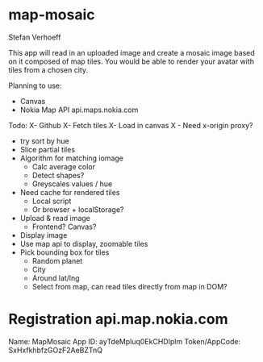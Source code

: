 map-mosaic
==========

Stefan Verhoeff

This app will read in an uploaded image and create a mosaic image based on it composed of map tiles. You would be able to render your avatar with tiles from a chosen city.

Planning to use:
- Canvas
- Nokia Map API api.maps.nokia.com

Todo:
X- Github
X- Fetch tiles
X- Load in canvas
X - Need x-origin proxy?
- try sort by hue
- Slice partial tiles
- Algorithm for matching iomage
  - Calc average color
  - Detect shapes?
  - Greyscales values / hue
- Need cache for rendered tiles
  - Local script
  - Or browser + localStorage?
- Upload & read image
  - Frontend? Canvas?
- Display image
- Use map api to display, zoomable tiles
- Pick bounding box for tiles
  - Random planet
  - City
  - Around lat/lng
  - Select from map, can read tiles directly from map in DOM?


Registration api.map.nokia.com
==============================

Name: MapMosaic
App ID: ayTdeMpluq0EkCHDIplm
Token/AppCode: SxHxfkhbfzGOzF2AeBZTnQ
